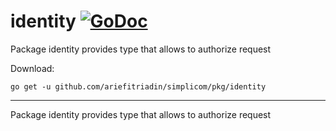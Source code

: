 # identity [![GoDoc](https://godoc.org/github.com/ariefitriadin/simplicom/pkg/identity?status.svg)](https://godoc.org/github.com/ariefitriadin/simplicom/pkg/identity)
Package identity provides type that allows to authorize request

Download:
```shell
go get -u github.com/ariefitriadin/simplicom/pkg/identity
```

* * *
Package identity provides type that allows to authorize request

